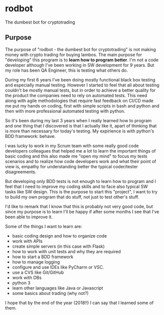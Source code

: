 # rodbot
The dumbest bot for cryptotrading


## Purpose

The purpose of "rodbot - the dumbest bot for cryptotrading" is not making money with crypto trading for buying lambos. The main purpose for "developing" this program is to **learn how to program better**. I'm not a code developer although I've been working in SW development for 9 years. But my role has been QA Engineer, this is testing what others do.

During my first 6 years I've been doing mostly functional black box testing and especially manual testing. However I started to feel that all about testing couldn't be mostly manual tests, but in order to achieve a better quality for the product the companies need to rely on automated tests. This need along with agile methodologies that require fast feedback on CI/CD made me put my hands on coding, first with simple scripts in bash and python and then with more professional automated testing with python.

So it's been during my last 3 years when I really learned how to program and one thing that I discovered is that I actually like it, apart of thinking that is more than necessary for today's testing. My expirience is with python's BDD framework: behave.

I was lucky to work in my Scrum team with some really good code developers colleagues that helped me a lot to learn the important things of basic coding and this also made me "open my mind" to focus my tests scenarios and to realize how code developers work and what their point of view is, empathy for understanding better the typical coder/tester disagreements.

But developing only BDD tests is not enough to learn how to program and I feel that I need to improve my coding skills and to face also typical SW tasks like SW design. This is the purpose to start this "project", I want to try to build my own program that do stuff, not just to test other's stuff.

I'd like to remark that I know that this is probably not very good code, but since my purpose is to learn I'll be happy if after some months I see that I've been able to improve it.

Some of the things I want to learn are:
- basic coding design and how to organize code
- work with APIs
- create simple servers (in this case with Flask)
- how to work with unit tests and why they are required
- how to start a BDD framework
- how to manage logging
- configure and use IDEs like PyCharm or VSC.
- use a CVS like Git/GitHub
- work with DBs
- python 3
- learn other languages like Java or Javascript
- some basics about trading (why not?)

I hope that by the end of the year (2018!!) I can say that I learned some of them.
